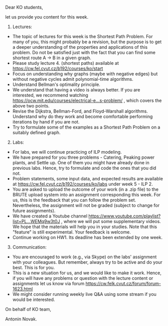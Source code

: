 Dear KO students,

let us provide you content for this week.

1) Lectures:
- The topic of lectures for this week is the Shortest Path Problem. For many of you, this might probably be a revision, but the purpose is to get a deeper understanding of the properties and applications of this problem. Do not be satisfied just with the fact that you can find some shortest route A -> B in a given graph.
- Please study lecture 4. (shortest paths) available at https://cw.fel.cvut.cz/b192/courses/ko/start
- Focus on understanding why graphs (maybe with negative edges) but without negative cycles admit polynomial-time algorithms.
- Understand Bellman's optimality principle.
- We understand that having a video is always better. If you are interested, we recommend watching https://ocw.mit.edu/courses/electrical-e...s-problem/ , which covers the above two points.
- Revise the Dijkstra, Bellman-Ford, and Floyd-Warshall algorithms. Understand why do they work and become comfortable performing iterations by hand if you are not.
- Try to formulate some of the examples as a Shortest Path Problem on a suitably defined graph.


2) Labs:
- For labs, we will continue practicing of ILP modeling.
- We have prepared for you three problems - Catering, Peaking power plants, and Settle up. One of them you might have already done in previous labs. Hence, try to formulate and code the ones that you did not.
- Problem statements, some input data, and expected results are available at https://cw.fel.cvut.cz/b192/courses/ko/labs under week 5 - ILP 2.
- You are asked to upload the outcome of your work (in a .zip file) to the BRUTE upload system into an assignment corresponding this week. For us, this is the feedback that you can follow the problem set. Nevertheless, the assignment will not be graded (subject to change for future assignments).
- We have created a Youtube channel https://www.youtube.com/playlist?list=PL...WEMq9w3t0J , where we will put some supplementary videos. We hope that the materials will help you in your studies. Note that this "feature" is still experimental. Your feedback is welcome.
- Continue working on HW1. Its deadline has been extended by one week.


3) Communication:
- You are encouraged to work (e.g., via Skype) on the labs' assignment with your colleagues. But remember, always try to be active and do your best. This is for you.
- This is a new situation for us, and we would like to make it work. Hence, if you will have any problems or question with the lecture content or assignments let us know via forum https://cw.felk.cvut.cz/forum/forum-1623.html
- We might consider running weekly live Q&A using some stream if you would be interested.

On behalf of KO team,

Antonin Novak.

